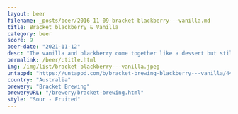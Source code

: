 ```yaml
---
layout: beer
filename: _posts/beer/2016-11-09-bracket-blackberry---vanilla.md
title: Bracket blackberry & Vanilla
category: beer
score: 9
beer-date: "2021-11-12"
desc: "The vanilla and blackberry come together like a dessert but still with that little bit of sourness and a little bit of beer"
permalink: /beer/:title.html
img: /img/list/bracket-blackberry---vanilla.jpeg
untappd: "https://untappd.com/b/bracket-brewing-blackberry---vanilla/4476273"
country: "Australia"
brewery: "Bracket Brewing"
breweryURL: "/brewery/bracket-brewing.html"
style: "Sour - Fruited"
---
```

